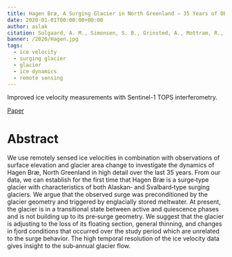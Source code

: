 ```yaml
---
title: Hagen Bræ, A Surging Glacier in North Greenland — 35 Years of Observations
date: 2020-01-01T00:00:00+00:00
author: aslak
citation: Solgaard, A. M., Simonsen, S. B., Grinsted, A., Mottram, R., Karlsson, N. B., Hansen, K., ... & Sørensen, L. S. (2020). Hagen Bræ A Surging Glacier in North Greenland—35 Years of Observations. Geophysical Research Letters, 47(6), e2019GL085802.
banner: /2020/Hagen.jpg
tags:
  - ice velocity
  - surging glacier
  - glacier
  - ice dynamics
  - remote sensing
---
```

Improved ice velocity measurements with Sentinel-1 TOPS interferometry.

<!--more-->
[Paper](https://doi.org/10.1029/2019GL085802)

# Abstract
We use remotely sensed ice velocities in combination with observations of surface elevation and glacier area change to investigate the dynamics of Hagen Bræ, North Greenland in high detail over the last 35 years. From our data, we can establish for the first time that Hagen Bræ is a surge‐type glacier with characteristics of both Alaskan‐ and Svalbard‐type surging glaciers. We argue that the observed surge was preconditioned by the glacier geometry and triggered by englacially stored meltwater. At present, the glacier is in a transitional state between active and quiescence phases and is not building up to its pre‐surge geometry. We suggest that the glacier is adjusting to the loss of its floating section, general thinning, and changes in fjord conditions that occurred over the study period which are unrelated to the surge behavior. The high temporal resolution of the ice velocity data gives insight to the sub‐annual glacier flow.